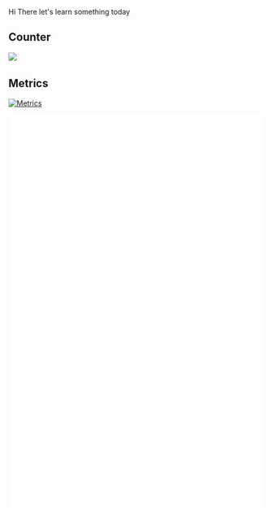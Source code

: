Hi There 
let's learn something today
## Counter
![](https://komarev.com/ghpvc/?username=zxce3)

## Metrics
[![Metrics](https://github.com/Zxce3/Zxce3/actions/workflows/activity.yml/badge.svg)](https://github.com/Zxce3/Zxce3/actions/workflows/activity.yml)

![Metrics](github-metrics.svg)
